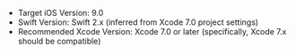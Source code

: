 *   Target iOS Version: 9.0
*   Swift Version: Swift 2.x (inferred from Xcode 7.0 project settings)
*   Recommended Xcode Version: Xcode 7.0 or later (specifically, Xcode 7.x should be compatible)
